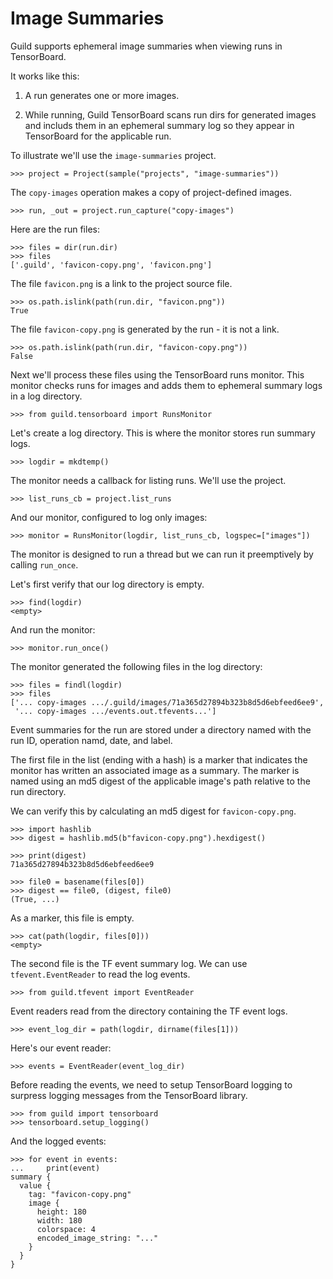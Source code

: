 # Image Summaries

Guild supports ephemeral image summaries when viewing runs in
TensorBoard.

It works like this:

1. A run generates one or more images.

2. While running, Guild TensorBoard scans run dirs for generated images
   and includs them in an ephemeral summary log so they appear in
   TensorBoard for the applicable run.

To illustrate we'll use the `image-summaries` project.

    >>> project = Project(sample("projects", "image-summaries"))

The `copy-images` operation makes a copy of project-defined images.

    >>> run, _out = project.run_capture("copy-images")

Here are the run files:

    >>> files = dir(run.dir)
    >>> files
    ['.guild', 'favicon-copy.png', 'favicon.png']

The file `favicon.png` is a link to the project source file.

    >>> os.path.islink(path(run.dir, "favicon.png"))
    True

The file `favicon-copy.png` is generated by the run - it is not a
link.

    >>> os.path.islink(path(run.dir, "favicon-copy.png"))
    False

Next we'll process these files using the TensorBoard runs
monitor. This monitor checks runs for images and adds them to
ephemeral summary logs in a log directory.

    >>> from guild.tensorboard import RunsMonitor

Let's create a log directory. This is where the monitor stores run
summary logs.

    >>> logdir = mkdtemp()

The monitor needs a callback for listing runs. We'll use the project.

    >>> list_runs_cb = project.list_runs

And our monitor, configured to log only images:

    >>> monitor = RunsMonitor(logdir, list_runs_cb, logspec=["images"])

The monitor is designed to run a thread but we can run it preemptively
by calling `run_once`.

Let's first verify that our log directory is empty.

    >>> find(logdir)
    <empty>

And run the monitor:

    >>> monitor.run_once()

The monitor generated the following files in the log directory:

    >>> files = findl(logdir)
    >>> files
    ['... copy-images .../.guild/images/71a365d27894b323b8d5d6ebfeed6ee9',
     '... copy-images .../events.out.tfevents...']

Event summaries for the run are stored under a directory named with
the run ID, operation namd, date, and label.

The first file in the list (ending with a hash) is a marker that
indicates the monitor has written an associated image as a
summary. The marker is named using an md5 digest of the applicable
image's path relative to the run directory.

We can verify this by calculating an md5 digest for
`favicon-copy.png`.

    >>> import hashlib
    >>> digest = hashlib.md5(b"favicon-copy.png").hexdigest()

    >>> print(digest)
    71a365d27894b323b8d5d6ebfeed6ee9

    >>> file0 = basename(files[0])
    >>> digest == file0, (digest, file0)
    (True, ...)

As a marker, this file is empty.

    >>> cat(path(logdir, files[0]))
    <empty>

The second file is the TF event summary log. We can use
`tfevent.EventReader` to read the log events.

    >>> from guild.tfevent import EventReader

Event readers read from the directory containing the TF event logs.

    >>> event_log_dir = path(logdir, dirname(files[1]))

Here's our event reader:

    >>> events = EventReader(event_log_dir)

Before reading the events, we need to setup TensorBoard logging to
surpress logging messages from the TensorBoard library.

    >>> from guild import tensorboard
    >>> tensorboard.setup_logging()

And the logged events:

    >>> for event in events:
    ...     print(event)
    summary {
      value {
        tag: "favicon-copy.png"
        image {
          height: 180
          width: 180
          colorspace: 4
          encoded_image_string: "..."
        }
      }
    }

